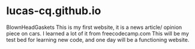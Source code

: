 # lucas-cq.github.io
BlownHeadGaskets
This is my first website, it is a news article/ opinion piece on cars. I learned a lot of it from freecodecamp.com
This will be my test bed for learning new code, and one day will be a functioning website.
